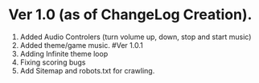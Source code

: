 # Ver 1.0 (as of ChangeLog Creation).
1. Added Audio Controlers (turn volume up, down, stop and start music)
2. Added theme/game music.
#Ver 1.0.1
1. Adding Infinite theme loop
2. Fixing scoring bugs
3. Add Sitemap and robots.txt for crawling.
